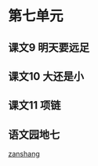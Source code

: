 # 第七单元

## 课文9 明天要远足

<Ebook grade="xxyw1a" :pages="93" :paged="95" ></Ebook>


## 课文10 大还是小

<Ebook grade="xxyw1a" :pages="96" :paged="97" ></Ebook>


## 课文11 项链

<Ebook grade="xxyw1a" :pages="98" :paged="99" ></Ebook>


## 语文园地七

<Ebook grade="xxyw1a" :pages="100" :paged="103" ></Ebook>


[zanshang](../res/zanshang.md ':include')